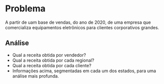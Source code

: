 # Problema

A partir de uam base de vendas, do ano de 2020, de uma empresa que comercializa equipamentos eletrônicos para clientes corporativos grandes.

## Análise

- Qual a receita obtida por vendedor?
- Qual a receita obtida por cada regional?
- Qual a receita obtida por cada cliente?
- Informações acima, segmentadas em cada um dos estados, para uma análise mais profunda.
